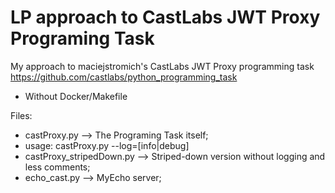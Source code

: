 # LP approach to CastLabs JWT Proxy Programing Task
 My approach to maciejstromich's CastLabs JWT Proxy programming task https://github.com/castlabs/python_programming_task
 - Without Docker/Makefile

Files:
 - castProxy.py --> The Programing Task itself;
  - usage: castProxy.py --log=[info|debug]
 - castProxy_stripedDown.py --> Striped-down version without logging and less comments;
 - echo_cast.py --> MyEcho server;
